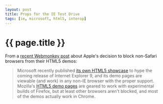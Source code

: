 ```yaml
---
layout: post
title: Props for the IE Test Drive
tags: [ie, microsoft, html5, interop]
---
```


{{ page.title }}
================

From a [recent Webmonkey post](http://www.webmonkey.com/2010/06/apples-html5-showcase-less-about-web-standards-more-about-apple/) about Apple's decision to block non-Safari browsers from their HTML5 demos:

> Microsoft recently published [its own HTML5 showcase](http://ie.microsoft.com/testdrive/) to hype the coming release of Internet Explorer 9, and its demo pages are viewable (and work) in any non-IE browser with the proper support. Mozilla's [HTML5 demo pages](http://hacks.mozilla.org/category/demo/featured-demo/) are geared to work with experimental builds of Firefox, but at least other browsers aren't blocked, and most of the demos actually work in Chrome.


